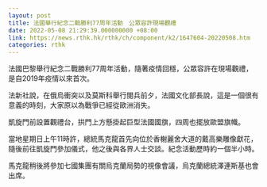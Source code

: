 ```yaml
---
layout: post
title: 法國舉行紀念二戰勝利77周年活動　公眾容許現場觀禮
date: 2022-05-08 21:29:39.000000000 +08:00
link: https://news.rthk.hk/rthk/ch/component/k2/1647604-20220508.htm
categories: rthk
---
```


法國巴黎舉行紀念二戰勝利77周年活動，隨著疫情回穩，公眾容許在現場觀禮，是自2019年疫情以來首次。

法新社說，在俄烏衝突以及莫斯科舉行閱兵前夕，法國文化部長說，這是一個很有意義的時刻，大家原以為戰爭已經從歐洲消失。

凱旋門前設置觀禮台，拱門上方懸掛起巨型法國國旗，四周也擺放歐盟旗幟。 

當地星期日上午11時許，總統馬克龍首先向位於香榭麗舍大道的戴高樂雕像獻花，隨後前往凱旋門參加儀式，他之後與各界人士交談。紀念活動歷時約一個半小時。 

馬克龍稍後將參加七國集團有關烏克蘭局勢的視像會議，烏克蘭總統澤連斯基也會出席。
